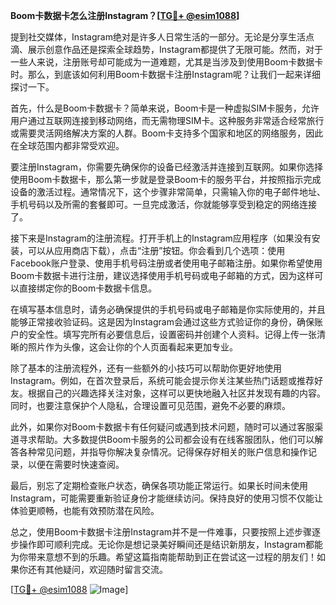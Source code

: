 **Boom卡数据卡怎么注册Instagram？[[TG💪+ @esim1088](https://t.me/s/esim1088)]**

提到社交媒体，Instagram绝对是许多人日常生活的一部分。无论是分享生活点滴、展示创意作品还是探索全球趋势，Instagram都提供了无限可能。然而，对于一些人来说，注册账号却可能成为一道难题，尤其是当涉及到使用Boom卡数据卡时。那么，到底该如何利用Boom卡数据卡注册Instagram呢？让我们一起来详细探讨一下。

首先，什么是Boom卡数据卡？简单来说，Boom卡是一种虚拟SIM卡服务，允许用户通过互联网连接到移动网络，而无需物理SIM卡。这种服务非常适合经常旅行或需要灵活网络解决方案的人群。Boom卡支持多个国家和地区的网络服务，因此在全球范围内都非常受欢迎。

要注册Instagram，你需要先确保你的设备已经激活并连接到互联网。如果你选择使用Boom卡数据卡，那么第一步就是登录Boom卡的服务平台，并按照指示完成设备的激活过程。通常情况下，这个步骤非常简单，只需输入你的电子邮件地址、手机号码以及所需的套餐即可。一旦完成激活，你就能够享受到稳定的网络连接了。

接下来是Instagram的注册流程。打开手机上的Instagram应用程序（如果没有安装，可以从应用商店下载），点击“注册”按钮。你会看到几个选项：使用Facebook账户登录、使用手机号码注册或者使用电子邮箱注册。如果你希望使用Boom卡数据卡进行注册，建议选择使用手机号码或电子邮箱的方式，因为这样可以直接绑定你的Boom卡数据卡信息。

在填写基本信息时，请务必确保提供的手机号码或电子邮箱是你实际使用的，并且能够正常接收验证码。这是因为Instagram会通过这些方式验证你的身份，确保账户的安全性。填写完所有必要信息后，设置密码并创建个人资料。记得上传一张清晰的照片作为头像，这会让你的个人页面看起来更加专业。

除了基本的注册流程外，还有一些额外的小技巧可以帮助你更好地使用Instagram。例如，在首次登录后，系统可能会提示你关注某些热门话题或推荐好友。根据自己的兴趣选择关注对象，这样可以更快地融入社区并发现有趣的内容。同时，也要注意保护个人隐私，合理设置可见范围，避免不必要的麻烦。

此外，如果你对Boom卡数据卡有任何疑问或遇到技术问题，随时可以通过客服渠道寻求帮助。大多数提供Boom卡服务的公司都会设有在线客服团队，他们可以解答各种常见问题，并指导你解决复杂情况。记得保存好相关的账户信息和操作记录，以便在需要时快速查阅。

最后，别忘了定期检查账户状态，确保各项功能正常运行。如果长时间未使用Instagram，可能需要重新验证身份才能继续访问。保持良好的使用习惯不仅能让体验更顺畅，也能有效预防潜在风险。

总之，使用Boom卡数据卡注册Instagram并不是一件难事，只要按照上述步骤逐步操作即可顺利完成。无论你是想记录美好瞬间还是结识新朋友，Instagram都能为你带来意想不到的乐趣。希望这篇指南能帮助到正在尝试这一过程的朋友们！如果你还有其他疑问，欢迎随时留言交流。

[[TG💪+ @esim1088](https://t.me/s/esim1088) ![Image](https://i.postimg.cc/4NQfJmqS/Snipaste-2025-05-13-00-14-12.png)]